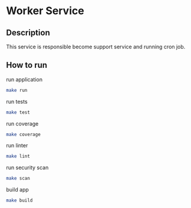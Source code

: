 # Worker Service

## Description

This service is responsible become support service and running cron job.

## How to run

run application

```bash
make run
```

run tests

```bash
make test
```

run coverage

```bash
make coverage
```

run linter

```bash
make lint
```

run security scan

```bash
make scan
```

build app

```bash
make build
```
